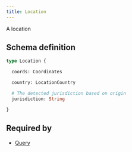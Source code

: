 ```yaml
---
title: Location
---
```


<p>A location</p>


## Schema definition
```graphql
type Location {

  coords: Coordinates 

  country: LocationCountry 

  # The detected jurisdiction based on origin
  jurisdiction: String 

}
```
## Required by
* [Query](graphql/schema/query.md)
